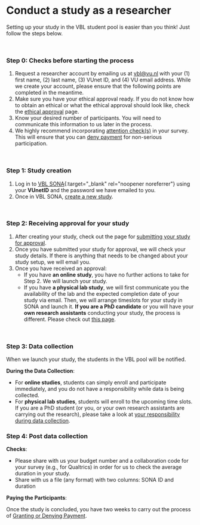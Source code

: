 
# Conduct a study as a researcher

Setting up your study in the VBL student pool is easier than you think! Just follow the steps below.

<br>

### Step 0: Checks before starting the process

1. Request a researcher account by emailing us at [vbl@vu.nl](mailto:vbl@vu.nl) with your (1) first name, (2) last name, (3) VUnet ID, and (4) VU email address. While we create your account, please ensure that the following points are completed in the meantime.       
2. Make sure you have your ethical approval ready. If you do not know how to obtain an ethical or what the ethical approval should look like, check the [ethical approval](ethical-approval) page.         
3. Know your desired number of participants. You will need to communicate this information to us later in the process.
4. We highly recommend incorporating [attention check(s)](attention-checks) in your survey. This will ensure that you can [deny payment](granting-or-denying-payment) for non-serious participation.       

<br>

### Step 1: Study creation

1. Log in to [VBL SONA](https://vu-vbl.sona-systems.com){:target="_blank" rel="noopener noreferrer"} using your **VUnetID** and the password we have emailed to you.    
2. Once in VBL SONA, [create a new study](create-a-new-study).  

<br>

### Step 2: Receiving approval for your study

1. After creating your study, check out the page for [submitting your study for approval](submission-for-approval). 
2. Once you have submitted your study for approval, we will check your study details. If there is anything that needs to be changed about your study setup, we will email you. 
3. Once you have received an approval:
    - If you have **an online study**, you have no further actions to take for Step 2. We will launch your study.
    - If you have **a physical lab study**, we will first communicate you the availability of the lab and the expected completion date of your study via email. Then, we will arrange timeslots for your study in SONA and launch it. **If you are a PhD candidate** or you will have your **own research assistants** conducting your study, the process is different. Please check out [this page](arranging-lab-study-yourself).

<br>

### Step 3: Data collection

When we launch your study, the students in the VBL pool will be notified.

**During the Data Collection**: 

- For **online studies**, students can simply enroll and participate immediately, and you do not have a responsibility while data is being collected.
- For **physical lab studies**, students will enroll to the upcoming time slots. If you are a PhD student (or you, or your own research assistants are carrying out the research), please take a look at [your responsibility during data collection](responsibility-during-data-collection).

### Step 4: Post data collection

**Checks**:

- Please share with us your budget number and a collaboration code for your survey (e.g., for Qualtrics) in order for us to check the average duration in your study. 
- Share with us a file (any format) with two columns: SONA ID and duration


**Paying the Participants**:

Once the study is concluded, you have two weeks to carry out the process of [Granting or Denying Payment](granting-or-denying-payment). 

